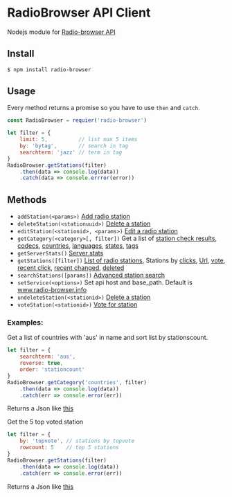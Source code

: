 # RadioBrowser API Client

Nodejs module for [Radio-browser API](http://www.radio-browser.info/webservice)

## Install

```bash
$ npm install radio-browser
```

## Usage

Every method returns a promise so you have to use `then` and `catch`.

```js
const RadioBrowser = requier('radio-browser')

let filter = {
    limit: 5,          // list max 5 items
    by: 'bytag',       // search in tag
    searchterm: 'jazz' // term in tag
}
RadioBrowser.getStations(filter)
    .then(data => console.log(data))
    .catch(data => console.errror(error))
```

## Methods

* `addStation(<params>)` [Add radio station](http://www.radio-browser.info/webservice#Add_radio_station)
* `deleteStation(<stationuuid>)` [Delete a station](http://www.radio-browser.info/webservice#Delete_a_station)
* `editStation(<stationid>, <params>)` [Edit a radio station](http://www.radio-browser.info/webservice#Edit_a_radio_station)
* `getCategory(<category>[, filter])` Get a list of [station check results](http://www.radio-browser.info/webservice#Get_a_list_of_station_check_results), [codecs](http://www.radio-browser.info/webservice#List_of_codecs), [countries](http://www.radio-browser.info/webservice#List_of_countries), [languages](http://www.radio-browser.info/webservice#List_of_languages), [states](http://www.radio-browser.info/webservice#List_of_states), [tags](http://www.radio-browser.info/webservice#List_of_tags)
* `getServerStats()` [Server stats](http://www.radio-browser.info/webservice#Server_stats)
* `getStations([filter])` [List of radio stations](http://www.radio-browser.info/webservice#List_of_radio_stations), Stations by [clicks](http://www.radio-browser.info/webservice#Stations_by_clicks), [Url](http://www.radio-browser.info/webservice#Search_radio_stations_by_url),  [vote](http://www.radio-browser.info/webservice#Stations_by_votes), [recent click](http://www.radio-browser.info/webservice#Stations_by_recent_click), [recent changed](http://www.radio-browser.info/webservice#Stations_by_recently_changed), [deleted](http://www.radio-browser.info/webservice#Stations_that_got_deleted)
* `searchStations([params])` [Advanced station search](http://www.radio-browser.info/webservice#Advanced_station_search)
* `setService(<options>)` Set api host and base_path. Default is www.radio-browser.info
* `undeleteStation(<stationid>)` [Delete a station](http://www.radio-browser.info/webservice#Delete_a_station)
* `voteStation(<stationid>)` [Vote for station](http://www.radio-browser.info/webservice#Vote_for_station)

### Examples:

Get a list of countries with 'aus' in name and sort list by stationscount.

```js
let filter = {
    searchterm: 'aus',
    reverse: true,
    order: 'stationcount'
}
RadioBrowser.getCategory('countries', filter)
    .then(data => console.log(data))
    .catch(err => console.error(err))
```

Returns a Json like [this](http://www.radio-browser.info/webservice/json/countries/aus?reverse=true&order=stationcount)

Get the 5 top voted station 

```js
let filter = {
	by: 'topvote', // stations by topvote
	rowcount: 5    // top 5 stations
}
RadioBrowser.getStations(filter)
    .then(data => console.log(data))
    .catch(err => console.error(err))
```

Returns a Json like [this](http://www.radio-browser.info/webservice/json/stations/topvote/5)
